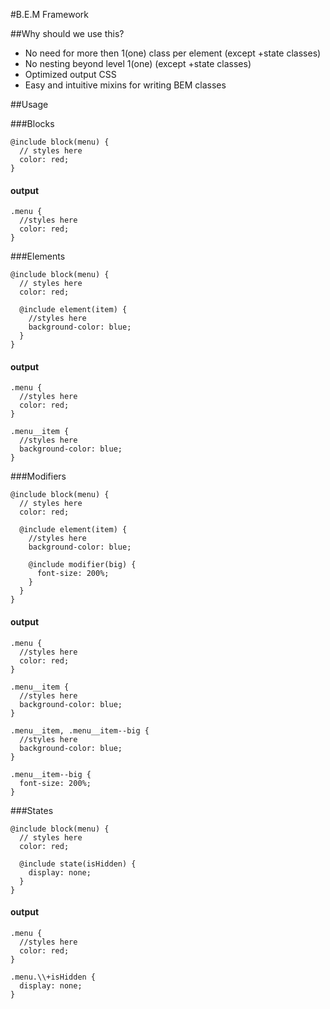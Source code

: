 #B.E.M Framework

##Why should we use this?
- No need for more then 1(one) class per element (except +state classes)
- No nesting beyond level 1(one) (except +state classes)
- Optimized output CSS
- Easy and intuitive mixins for writing BEM classes

##Usage

###Blocks

```
@include block(menu) {
  // styles here
  color: red;
}

```
#### output

```
.menu {
  //styles here
  color: red;
}

```
###Elements

```
@include block(menu) {
  // styles here
  color: red;

  @include element(item) {
    //styles here
    background-color: blue;
  }
}

```
#### output

```
.menu {
  //styles here
  color: red;
}

.menu__item {
  //styles here
  background-color: blue;
}

```

###Modifiers

```
@include block(menu) {
  // styles here
  color: red;

  @include element(item) {
    //styles here
    background-color: blue;

    @include modifier(big) {
      font-size: 200%;
    }
  }
}

```
#### output

```
.menu {
  //styles here
  color: red;
}

.menu__item {
  //styles here
  background-color: blue;
}

.menu__item, .menu__item--big {
  //styles here
  background-color: blue;
}

.menu__item--big {
  font-size: 200%;
}

```

###States

```
@include block(menu) {
  // styles here
  color: red;

  @include state(isHidden) {
    display: none;
  }
}

```
#### output

```
.menu {
  //styles here
  color: red;
}

.menu.\\+isHidden {
  display: none;
}

```
